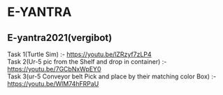 # E-YANTRA
## E-yantra2021(vergibot)<br />
Task 1(Turtle Sim) :- https://youtu.be/lZRzyf7zLP4 <br />
Task 2(Ur-5 pic from the Shelf and drop in container) :- https://youtu.be/7GCbNxWpEY0 <br />
Task 3(ur-5 Conveyor belt Pick and place by their matching color Box) :- https://youtu.be/WlM74hFRPaU<br />
